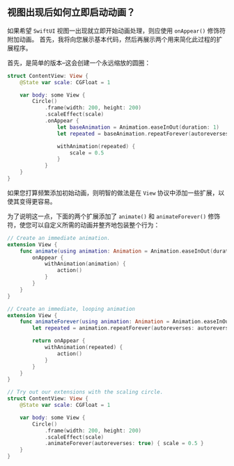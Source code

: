 视图出现后如何立即启动动画？
----

如果希望 `SwiftUI` 视图一出现就立即开始动画处理，则应使用 `onAppear()` 修饰符附加动画。 首先，我将向您展示基本代码，然后再展示两个用来简化此过程的扩展程序。

首先，是简单的版本–这会创建一个永远缩放的圆圈：

```swift
struct ContentView: View {
    @State var scale: CGFloat = 1

    var body: some View {
        Circle()
            .frame(width: 200, height: 200)
            .scaleEffect(scale)
            .onAppear {
                let baseAnimation = Animation.easeInOut(duration: 1)
                let repeated = baseAnimation.repeatForever(autoreverses: true)

                withAnimation(repeated) {
                    scale = 0.5
                }
            }
    }
}
```

如果您打算频繁添加初始动画，则明智的做法是在 `View` 协议中添加一些扩展，以使其变得更容易。

为了说明这一点，下面的两个扩展添加了 `animate()` 和 `animateForever()` 修饰符，使您可以自定义所需的动画并整齐地包装整个行为：


```swift
// Create an immediate animation.
extension View {
    func animate(using animation: Animation = Animation.easeInOut(duration: 1), _ action: @escaping () -> Void) -> some View {
        onAppear {
            withAnimation(animation) {
                action()
            }
        }
    }
}

// Create an immediate, looping animation
extension View {
    func animateForever(using animation: Animation = Animation.easeInOut(duration: 1), autoreverses: Bool = false, _ action: @escaping () -> Void) -> some View {
        let repeated = animation.repeatForever(autoreverses: autoreverses)

        return onAppear {
            withAnimation(repeated) {
                action()
            }
        }
    }
}

// Try out our extensions with the scaling circle.
struct ContentView: View {
    @State var scale: CGFloat = 1

    var body: some View {
        Circle()
            .frame(width: 200, height: 200)
            .scaleEffect(scale)
            .animateForever(autoreverses: true) { scale = 0.5 }
    }
}
```
